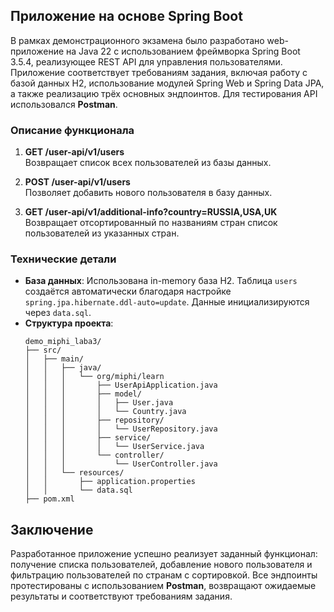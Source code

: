 ## Приложение на основе Spring Boot
В рамках демонстрационного экзамена было разработано web-приложение на Java 22 с использованием фреймворка Spring Boot 3.5.4, реализующее REST API для управления пользователями. Приложение соответствует требованиям задания, включая работу с базой данных H2, использование модулей Spring Web и Spring Data JPA, а также реализацию трёх основных эндпоинтов. Для тестирования API использовался **Postman**.

### Описание функционала

1. **GET /user-api/v1/users**  
   Возвращает список всех пользователей из базы данных.
      
2. **POST /user-api/v1/users**  
   Позволяет добавить нового пользователя в базу данных.

3. **GET /user-api/v1/additional-info?country=RUSSIA,USA,UK**  
   Возвращает отсортированный по названиям стран список пользователей из указанных стран.
      
### Технические детали
- **База данных**: Использована in-memory база H2. Таблица `users` создаётся автоматически благодаря настройке `spring.jpa.hibernate.ddl-auto=update`. Данные инициализируются через `data.sql`.
- **Структура проекта**:
  ```
  demo_miphi_laba3/
  ├── src/
  │   ├── main/
  │   │   ├── java/
  │   │   │   └── org/miphi/learn
  │   │   │       ├── UserApiApplication.java
  │   │   │       ├── model/
  │   │   │       │   ├── User.java
  │   │   │       │   └── Country.java
  │   │   │       ├── repository/
  │   │   │       │   └── UserRepository.java
  │   │   │       ├── service/
  │   │   │       │   └── UserService.java
  │   │   │       └── controller/
  │   │   │           └── UserController.java
  │   │   └── resources/
  │   │       ├── application.properties
  │   │       └── data.sql
  ├── pom.xml
  ```

## Заключение
Разработанное приложение успешно реализует заданный функционал: получение списка пользователей, добавление нового пользователя и фильтрацию пользователей по странам с сортировкой. Все эндпоинты протестированы с использованием **Postman**, возвращают ожидаемые результаты и соответствуют требованиям задания.